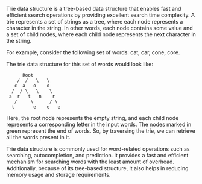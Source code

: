 

Trie data structure is a tree-based data structure that enables fast and efficient search operations by providing excellent search time complexity. A trie represents a set of strings as a tree, where each node represents a character in the string. In other words, each node contains some value and a set of child nodes, where each child node represents the next character in the string. 

For example, consider the following set of words: cat, car, cone, core. 

The trie data structure for this set of words would look like: 

          Root
        /  /   \   \ 
       c  a   o    o
      /  / \   \    \
     a  r   t   n    r
       /     \      / \
      t       e    e   e


Here, the root node represents the empty string, and each child node represents a corresponding letter in the input words. The nodes marked in green represent the end of words. So, by traversing the trie, we can retrieve all the words present in it. 

Trie data structure is commonly used for word-related operations such as searching, autocompletion, and prediction. It provides a fast and efficient mechanism for searching words with the least amount of overhead. Additionally, because of its tree-based structure, it also helps in reducing memory usage and storage requirements.